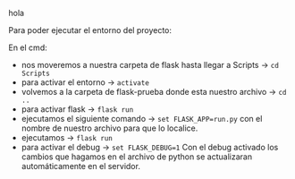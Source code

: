 hola

Para poder ejecutar el entorno del proyecto:

En el cmd:
- nos moveremos a nuestra carpeta de flask hasta llegar a Scripts → `cd Scripts`
- para activar el entorno → `activate`
- volvemos a la carpeta de flask-prueba donde esta nuestro archivo → `cd ..`
- para activar flask → `flask run`
- ejecutamos el siguiente comando → `set FLASK_APP=run.py` con el nombre de nuestro archivo para que lo localice.
- ejecutamos → `flask run`
- para activar el debug →  `set FLASK_DEBUG=1`
    Con el debug activado los cambios que hagamos en el archivo de python se actualizaran automáticamente en el servidor.
